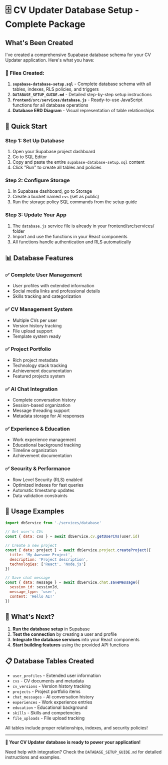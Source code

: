 # 🗄️ CV Updater Database Setup - Complete Package

## What's Been Created

I've created a comprehensive Supabase database schema for your CV Updater application. Here's what you have:

### 📁 Files Created:
1. **`supabase-database-setup.sql`** - Complete database schema with all tables, indexes, RLS policies, and triggers
2. **`DATABASE_SETUP_GUIDE.md`** - Detailed step-by-step setup instructions
3. **`frontend/src/services/database.js`** - Ready-to-use JavaScript functions for all database operations
4. **Database ERD Diagram** - Visual representation of table relationships

## 🚀 Quick Start

### Step 1: Set Up Database
1. Open your Supabase project dashboard
2. Go to SQL Editor
3. Copy and paste the entire `supabase-database-setup.sql` content
4. Click "Run" to create all tables and policies

### Step 2: Configure Storage
1. In Supabase dashboard, go to Storage
2. Create a bucket named `cvs` (set as public)
3. Run the storage policy SQL commands from the setup guide

### Step 3: Update Your App
1. The `database.js` service file is already in your frontend/src/services/ folder
2. Import and use the functions in your React components
3. All functions handle authentication and RLS automatically

## 📊 Database Features

### ✅ Complete User Management
- User profiles with extended information
- Social media links and professional details
- Skills tracking and categorization

### ✅ CV Management System
- Multiple CVs per user
- Version history tracking
- File upload support
- Template system ready

### ✅ Project Portfolio
- Rich project metadata
- Technology stack tracking
- Achievement documentation
- Featured projects system

### ✅ AI Chat Integration
- Complete conversation history
- Session-based organization
- Message threading support
- Metadata storage for AI responses

### ✅ Experience & Education
- Work experience management
- Educational background tracking
- Timeline organization
- Achievement documentation

### ✅ Security & Performance
- Row Level Security (RLS) enabled
- Optimized indexes for fast queries
- Automatic timestamp updates
- Data validation constraints

## 🔌 Usage Examples

```javascript
import dbService from './services/database'

// Get user's CVs
const { data: cvs } = await dbService.cv.getUserCVs(user.id)

// Create a new project
const { data: project } = await dbService.project.createProject({
  title: 'My Awesome Project',
  description: 'Project description',
  technologies: ['React', 'Node.js']
})

// Save chat message
const { data: message } = await dbService.chat.saveMessage({
  session_id: sessionId,
  message_type: 'user',
  content: 'Hello AI!'
})
```

## 🎯 What's Next?

1. **Run the database setup** in Supabase
2. **Test the connection** by creating a user and profile
3. **Integrate the database services** into your React components
4. **Start building features** using the provided API functions

## 📋 Database Tables Created

- `user_profiles` - Extended user information
- `cvs` - CV documents and metadata  
- `cv_versions` - Version history tracking
- `projects` - Project portfolio items
- `chat_messages` - AI conversation history
- `experiences` - Work experience entries
- `education` - Educational background
- `skills` - Skills and competencies
- `file_uploads` - File upload tracking

All tables include proper relationships, indexes, and security policies!

---

**🎉 Your CV Updater database is ready to power your application!** 

Need help with integration? Check the `DATABASE_SETUP_GUIDE.md` for detailed instructions and examples. 